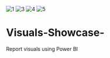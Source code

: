 ![1](https://user-images.githubusercontent.com/103623814/163525769-992898f0-0d3c-4b54-be34-8cd0aa22aa58.png)
![3](https://user-images.githubusercontent.com/103623814/163525778-c19491ad-cf02-4555-89c0-dcf601422dcf.png)
![4](https://user-images.githubusercontent.com/103623814/163525779-5ddb3961-1872-46af-aa83-ec57e344ea62.png)
![5](https://user-images.githubusercontent.com/103623814/163525781-dcce1144-87a3-4f4b-b3d5-60e8c5a511ec.png)
# Visuals-Showcase-
Report visuals using Power BI
